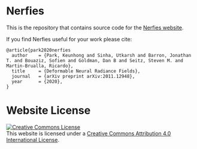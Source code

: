 # Nerfies

This is the repository that contains source code for the [Nerfies website](nerfies.github.io).

If you find Nerfies useful for your work please cite:
```
@article{park2020nerfies
  author    = {Park, Keunhong and Sinha, Utkarsh and Barron, Jonathan T. and Bouaziz, Sofien and Goldman, Dan B and Seitz, Steven M. and Martin-Brualla, Ricardo},
  title     = {Deformable Neural Radiance Fields},
  journal   = {arXiv preprint arXiv:2011.12948},
  year      = {2020},
}
```

# Website License
<a rel="license" href="http://creativecommons.org/licenses/by/4.0/"><img alt="Creative Commons License" style="border-width:0" src="https://i.creativecommons.org/l/by/4.0/88x31.png" /></a><br />This website is licensed under a <a rel="license" href="http://creativecommons.org/licenses/by/4.0/">Creative Commons Attribution 4.0 International License</a>.
